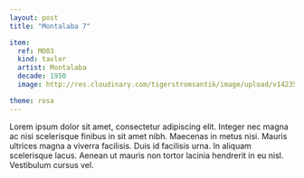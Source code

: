 ```yaml
---
layout: post
title: "Montalaba 7"

item:
  ref: MO03
  kind: tavlor
  artist: Montalaba
  decade: 1950
  image: http://res.cloudinary.com/tigerstromsantik/image/upload/v1423508173/Clara_Montalba_5_qymz68.jpg

theme: rosa
---
```


Lorem ipsum dolor sit amet, consectetur adipiscing elit. Integer nec magna ac nisi scelerisque finibus in sit amet nibh. Maecenas in metus nisi. Mauris ultrices magna a viverra facilisis. Duis id facilisis urna. In aliquam scelerisque lacus. Aenean ut mauris non tortor lacinia hendrerit in eu nisl. Vestibulum cursus vel.
